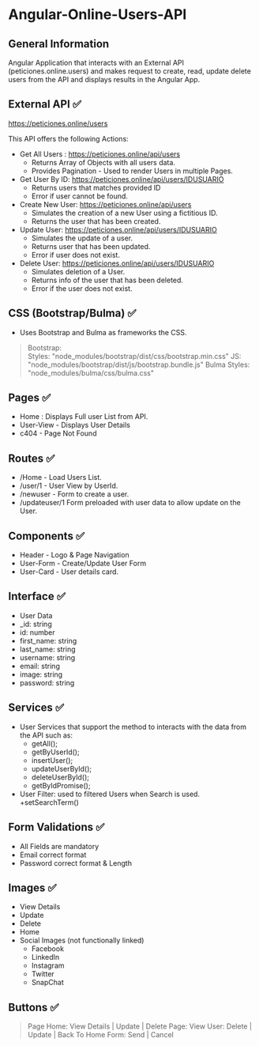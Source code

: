# Angular-Online-Users-API
## General Information
Angular Application that interacts with an External API (peticiones.online.users) and makes request to create,
read, update delete users from the API and displays results in the Angular App. 

## External API  ✅
https://peticiones.online/users

This API offers the following Actions:
+ Get All Users : https://peticiones.online/api/users
  + Returns Array of Objects with all users data.
  + Provides Pagination - Used to render Users in multiple Pages.
+ Get User By ID: https://peticiones.online/api/users/IDUSUARIO
  + Returns users that matches provided ID
  + Error if user cannot be found.
+ Create New User: https://peticiones.online/api/users
  + Simulates the creation of a new User using a fictitious ID.
  + Returns the user that has been created.
+ Update User: https://peticiones.online/api/users/IDUSUARIO
  + Simulates the update of a user.
  + Returns user that has been updated.
  + Error if user does not exist.
+ Delete User: https://peticiones.online/api/users/IDUSUARIO
  + Simulates deletion of a User.
  + Returns info of the user that has been deleted.
  + Error if the user does not exist.

## CSS (Bootstrap/Bulma) ✅
+ Uses Bootstrap and Bulma as frameworks the CSS.
> Bootstrap:  
> Styles: "node_modules/bootstrap/dist/css/bootstrap.min.css"
> JS: "node_modules/bootstrap/dist/js/bootstrap.bundle.js"
> Bulma
> Styles: "node_modules/bulma/css/bulma.css"

## Pages ✅
+ Home : Displays Full user List from API.
+ User-View - Displays User Details
+ c404 - Page Not Found

## Routes ✅
+ /Home - Load Users List.
+ /user/1 - User View by UserId.
+ /newuser - Form to create a user.
+ /updateuser/1 Form preloaded with user data to allow update on the User.

## Components ✅
+ Header - Logo  & Page Navigation
+ User-Form - Create/Update User Form
+ User-Card - User details card.

## Interface ✅
+  User Data 
  + _id: string
  + id: number
  + first_name: string
  + last_name: string
  + username: string
  + email: string
  + image: string
  + password: string

## Services ✅
+ User Services that support the method to interacts with the data from the API such as:
  + getAll();
  + getByUserId();
  + insertUser();
  + updateUserById();
  + deleteUserById();
  + getByIdPromise();
+ User Filter: used to filtered Users when Search is used.
  +setSearchTerm()

## Form Validations ✅
+ All Fields are mandatory
+ Email correct format
+ Password correct format & Length

## Images ✅
+ View Details
+ Update
+ Delete
+ Home
+ Social Images (not functionally linked)
  + Facebook
  + LinkedIn
  + Instagram
  + Twitter
  + SnapChat

## Buttons ✅
> Page Home:
> View Details | Update | Delete
> Page: View User:
> Delete | Update | Back To Home
> Form:
> Send | Cancel
